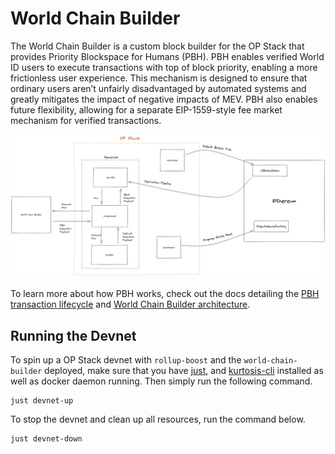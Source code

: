 # World Chain Builder

The World Chain Builder is a custom block builder for the OP Stack that provides Priority Blockspace for Humans (PBH). PBH enables verified World ID users to execute transactions with top of block priority, enabling a more frictionless user experience. This mechanism is designed to ensure that ordinary users aren’t unfairly disadvantaged by automated systems and greatly mitigates the impact of negative impacts of MEV. PBH also enables future flexibility, allowing for a separate EIP-1559-style fee market mechanism for verified transactions.

![World Chain Builder Architecture](assets/pbh-op-stack.png)

To learn more about how PBH works, check out the docs detailing the [PBH transaction lifecycle](world-chain-builder/docs/pbh_tx_lifecycle.md) and [World Chain Builder architecture](world-chain-builder/docs/pbh_architecture.md).


<!-- ## Installing -->

## Running the Devnet
To spin up a OP Stack devnet with `rollup-boost` and the `world-chain-builder` deployed, make sure that you have [just](https://github.com/casey/just?tab=readme-ov-file), and [kurtosis-cli](https://docs.kurtosis.com/install/) installed as well as docker daemon running. Then simply run the following command.

```
just devnet-up
```

To stop the devnet and clean up all resources, run the command below.

```
just devnet-down
```
